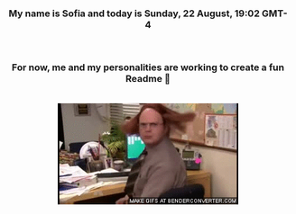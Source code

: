 


<div align="center">
<h3 >My name is Sofia and today is Sunday, 22 August, 19:02 GMT-4</h3><br>
<h3 >For now, me and my personalities are working to create a fun Readme 👋
</h3><br>
<img src='img/dwight.gif' alt='working...'/>
</div>
